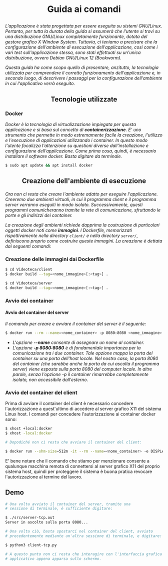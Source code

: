 # <p align=center>Guida ai comandi</p>
*L'applicazione è stata progettata per essere eseguita su sistemi GNU/Linux. Pertanto, per tutta la durata della guida si assumerà che l'utente 
si trovi su una distribuzione GNU/Linux completamente funzionante, dotata del gestore grafico X Window System. Tuttavia, ci teniamo a precisare che la configurazione dell'ambiente di esecuzione dell'applicazione, così come i vari test sull'applicazione stessa, sono stati effettuati su un'unica distribuzione, ovvero Debian GNU/Linux 12 (Bookworm).*

*Questa guida ha come scopo quello di presentare, anzitutto, la tecnologia utilizzata per comprendere il corretto funzionamento dell'applicazione e, in secondo luogo, di descrivere i passaggi per la configurazione dell'ambiente in cui l'applicativo verrà eseguito.*

## <p align=center>Tecnologie utilizzate</p>
### Docker
*Docker è la tecnologia di virtualizzazione impiegata per questa applicazione e si basa sul concetto di ___containerizzazione___. E' uno strumento che permette in modo estremamente facile la creazione, l'utilizzo e l'esecuzione di applicazioni utilizzando i container. In questo modo l'utente focalizza l'attenzione su questioni diverse dall'installazione e configurazione dell'applicazione. 
Come prima cosa, quindi, è necessario installare il software docker. Basta digitare da terminale.*

```bash
$ sudo apt update && apt install docker
```
## <p align=center>Creazione dell'ambiente di esecuzione </p>
*Ora non ci resta che creare l'ambiente adatto per eseguire l'applicazione. Creeremo due ambienti virtuali, in cui il programma client e il programma server verranno eseguiti in modo isolato. Successivamente, questi programmi comunicheranno tramite la rete di comunicazione, sfruttando le porte e gli indirizzi dei container.*

*La creazione degli ambienti richiede dapprima la costruzione di particolari oggetti docker noti come ___immagini___. I Dockerfile, memorizzati rispettivamente nella directory ```client/``` e nella directory ```server/```, definiscono proprio come costruire queste immagini. La creazione è dettata dai seguenti comandi:*

### Creazione delle immagini dai Dockerfile

```bash
$ cd Videoteca/client
$ docker build --tag=<nome_immagine>[:<tag>] .

$ cd Videoteca/server
$ docker build --tag=<nome_immagine>[:<tag>] .
```

### Avvio dei container
#### Avvio del container del server
*Il comando per creare e avviare il container del server è il seguente:*

```bash
$ docker run --rm --name=<nome_container> -p 8080:8080 <nome_immagine> /bin/bash
```
* *L'opzione ___--name___ consente di assegnare un nome al container.*
* *L'opzione ___-p 8080:8080___  è di fondamentale importanza per la comunicazione tra i due container. Tale opzione mappa la porta del container su una porta         dell'host locale. Nel nostro caso, la porta 8080 del container (che sarebbe anche la porta da cui ascolta il programma server) viene esposta sulla porta 8080     del computer locale. In altre parole, senza l'opzione -p il container rimarrebbe completamente isolato, non accessibile dall'esterno.*

### Avvio del container del client
Prima di avviare il container del client è necessario concedere l'autorizzazione a quest'ultimo di accedere al server grafico X11 del sistema Linux host. I comandi per concedere l'autorizzazione ai container docker sono:
 
```bash
$ xhost +local:docker
$ xhost -local:docker

# Dopodiché non ci resta che avviare il container del client:

$ docker run --shm-size=512m -it --rm --name=<nome_container> -e DISPLAY=$DISPLAY -v /tmp/.X11-unix:/tmp/.X11-unix -v /dev/dri:/dev/dri <nome_immagine> /bin/bash
```
E' bene notare che il comando che stiamo per menzionare consente a qualunque macchina remota di connettersi al server grafico X11 del proprio sistema host, quindi per proteggere il sistema è buona pratica revocare l'autorizzazione al termine del lavoro.



## Demo

```bash
# Una volta avviato il container del server, tramite una
# sessione di terminale, è sufficiente digitare:

$ ./src/server-tcp.out
Server in ascolto sulla porta 8080...

# Una volta ciò, basta spostarci nel container del client, avviato
# precedentemente mediante un'altra sessione di terminale, e digitare:

$ python3 client-tcp.py

# A questo punto non ci resta che interagire con l'interfaccia grafica dell'
# applicativo appena apparsa sullo schermo.
```
